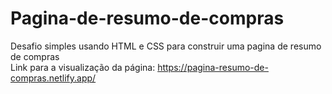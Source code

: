 # Pagina-de-resumo-de-compras
Desafio simples usando HTML e CSS para construir uma pagina de resumo de compras
<br>
Link para a visualização da página: https://pagina-resumo-de-compras.netlify.app/
